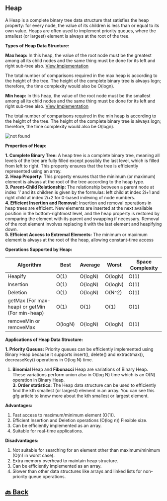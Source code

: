 <h2>Heap</h2>

A Heap is a complete binary tree data structure that satisfies the heap property: for every node, the value of its children is less than or equal to its own value. Heaps are often used to implement priority queues, where the smallest (or largest) element is always at the root of the tree.

**Types of Heap Data Structure:**

**Max heap:** In this heap, the value of the root node must be the greatest among all its child nodes and the same thing must be done for its left and right sub-tree also. <a href="https://github.com/sanjay9616/data-structure-and-alogrithms/blob/master/Heap/maxHeap.md">View Implementation</a>

The total number of comparisons required in the max heap is according to the height of the tree. The height of the complete binary tree is always logn; therefore, the time complexity would also be O(logn).

**Min heap:** In this heap, the value of the root node must be the smallest among all its child nodes and the same thing must be done for its left and right sub-tree also. <a href="https://github.com/sanjay9616/data-structure-and-alogrithms/blob/master/Heap/minHeap.md">View Implementation</a>

The total number of comparisons required in the min heap is according to the height of the tree. The height of the complete binary tree is always logn; therefore, the time complexity would also be O(logn).

<img src="https://media.geeksforgeeks.org/wp-content/cdn-uploads/20221220165711/MinHeapAndMaxHeap1.png" alt="not found">

**Properties of Heap:**

**1. Complete Binary Tree:** A heap tree is a complete binary tree, meaning all levels of the tree are fully filled except possibly the last level, which is filled from left to right. This property ensures that the tree is efficiently represented using an array. </br>
**2. Heap Property:** This property ensures that the minimum (or maximum) element is always at the root of the tree according to the heap type. </br>
**3. Parent-Child Relationship:** The relationship between a parent node at index ‘i’ and its children is given by the formulas: left child at index 2i+1 and right child at index 2i+2 for 0-based indexing of node numbers. </br>
**4. Efficient Insertion and Removal:** Insertion and removal operations in heap trees are efficient. New elements are inserted at the next available position in the bottom-rightmost level, and the heap property is restored by comparing the element with its parent and swapping if necessary. Removal of the root element involves replacing it with the last element and heapifying down. </br>
**5. Efficient Access to Extremal Elements:** The minimum or maximum element is always at the root of the heap, allowing constant-time access </br>

**Operations Supported by Heap:**

| Algorithm                                      | Best    | Average | Worst   | Space Complexity |
| ---------------------------------------------- | ------- | ------- | ------- | ---------------- |
| Heapify                                        | O(1)    | O(logN) | O(logN) | O(1)             |
| Insertion                                      | O(1)    | O(logN) | O(logN) | O(1)             |
| Deletion                                       | O(1)    | O(logN) | O(N^2)  | O(1)             |
| getMax (For max-heap) or getMin (For min-heap) | O(1)    | O(1)    | O(1)    | O(1)             |
| removeMin or removeMax                         | O(logN) | O(logN) | O(logN) | O(1)             |

**Applications of Heap Data Structure:**

**1. Priority Queues:** Priority queues can be efficiently implemented using Binary Heap because it supports insert(), delete() and extractmax(), decreaseKey() operations in O(log N) time. </br>
1. **Binomial** Heap and **Fibonacci** Heap are variations of Binary Heap. These variations perform union also in O(log N) time which is an O(N) operation in Binary Heap. </br>
**3. Order statistics:** The Heap data structure can be used to efficiently find the kth smallest (or largest) element in an array. You can see this gfg article to know more about the kth smallest or largest element.</br>

**Advantages:**

1. Fast access to maximum/minimum element (O(1)). </br>
2. Efficient Insertion and Deletion operations (O(log n)) Flexible size. </br>
3. Can be efficiently implemented as an array. </br>
4. Suitable for real-time applications. </br>

**Disadvantages:**

1. Not suitable for searching for an element other than maximum/minimum (O(n) in worst case). </br>
2. Extra memory overhead to maintain heap structure. </br>
3. Can be efficiently implemented as an array. </br>
4. Slower than other data structures like arrays and linked lists for non-priority queue operations. </br>




<h2><a href="https://github.com/sanjay9616/data-structure-and-alogrithms/blob/master/README.md"> 🔙 Back</a></h2>